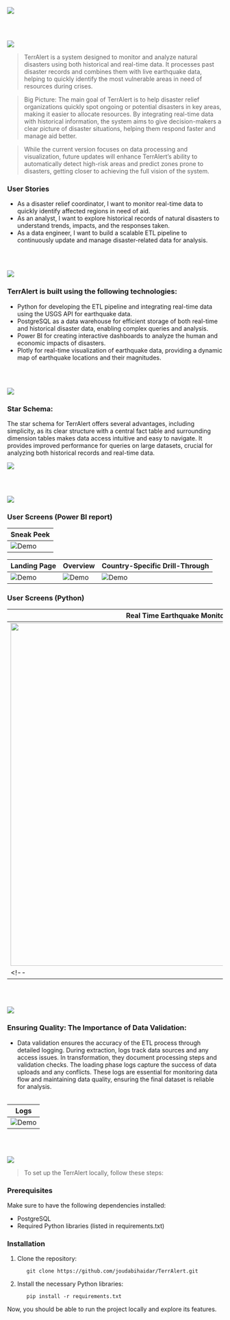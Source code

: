<img src="./readme/title1.svg"/>

<br><br>

<!-- project philosophy -->
<img src="./readme/title2.svg"/>

> TerrAlert is a system designed to monitor and analyze natural disasters using both historical and real-time data. It processes past disaster records and combines them with live earthquake data, helping to quickly identify the most vulnerable areas in need of resources during crises.

> Big Picture: The main goal of TerrAlert is to help disaster relief organizations quickly spot ongoing or potential disasters in key areas, making it easier to allocate resources. By integrating real-time data with historical information, the system aims to give decision-makers a clear picture of disaster situations, helping them respond faster and manage aid better.

> While the current version focuses on data processing and visualization, future updates will enhance TerrAlert’s ability to automatically detect high-risk areas and predict zones prone to disasters, getting closer to achieving the full vision of the system.

### User Stories
- As a disaster relief coordinator, I want to monitor real-time data to quickly identify affected regions in need of aid.
- As an analyst, I want to explore historical records of natural disasters to understand trends, impacts, and the responses taken.
- As a data engineer, I want to build a scalable ETL pipeline to continuously update and manage disaster-related data for analysis.

<br><br>
<!-- Tech stack -->
<img src="./readme/title3.svg"/>

###  TerrAlert is built using the following technologies:

- Python for developing the ETL pipeline and integrating real-time data using the USGS API for earthquake data.
- PostgreSQL as a data warehouse for efficient storage of both real-time and historical disaster data, enabling complex queries and analysis.
- Power BI for creating interactive dashboards to analyze the human and economic impacts of disasters.
- Plotly for real-time visualization of earthquake data, providing a dynamic map of earthquake locations and their magnitudes.

<br><br>


<!-- Database Design -->
<img src="./readme/title5.svg"/>

###  Star Schema:
The star schema for TerrAlert offers several advantages, including simplicity, as its clear structure with a central fact table and surrounding dimension tables makes data access intuitive and easy to navigate. It provides improved performance for queries on large datasets, crucial for analyzing both historical records and real-time data.

<img src="./readme/ER_Diagram.png"/>


<br><br>


<!-- Implementation -->
<img src="./readme/title6.svg"/>


### User Screens (Power BI report)

<!-- | Landing Page                          | Overview                                |
| ----------------------------------------- | ----------------------------------------- |
| ![Demo](./readme/landing_page.png) | ![Demo](./readme/overview.png) | -->

<!-- | Country-Specific Drill-Through          | Sneak Peek                          |
| --------------------------------- | -------------------------------------- |
| ![Demo](./readme/country_drill_through.png) | ![Demo](./readme/sneak_peek1.gif) | -->
| Sneak Peek                          |
| -------------------------------------- |
| ![Demo](./readme/sneak_peek1.gif) |

| Landing Page                          | Overview                                |  Country-Specific Drill-Through          |
| ----------------------------------------- | ----------------------------------------- | --------------------------------- | 
| ![Demo](./readme/landing_page.png) | ![Demo](./readme/overview.png) |![Demo](./readme/country_drill_through.png) |

### User Screens (Python)

| Real Time Earthquake Monitoring                          | 
| ----------------------------------------- | 
| <img src="./readme/earthquakes.gif" width="800" height="auto" /> |
<!-- | ![Demo](./readme/earthquake.gif) | -->


<br><br>


<!-- Unit Testing -->
<img src="./readme/title9.svg"/>

###  Ensuring Quality: The Importance of Data Validation:

- Data validation ensures the accuracy of the ETL process through detailed logging. During extraction, logs track data sources and any access issues. In transformation, they document processing steps and validation checks. The loading phase logs capture the success of data uploads and any conflicts. These logs are essential for monitoring data flow and maintaining data quality, ensuring the final dataset is reliable for analysis.
<br><br>

| Logs                        | 
| ----------------------------------------- | 
| ![Demo](./readme/logs.png) |


<br><br>


<!-- How to run -->
<img src="./readme/title10.svg"/>

> To set up the TerrAlert locally, follow these steps:

### Prerequisites

Make sure to have the following dependencies installed:

- PostgreSQL
- Required Python libraries (listed in requirements.txt)

### Installation
1. Clone the repository:
   ```
      git clone https://github.com/joudabihaidar/TerrAlert.git
   ```
2. Install the necessary Python libraries:
   ```
      pip install -r requirements.txt
   ```
Now, you should be able to run the project locally and explore its features.
